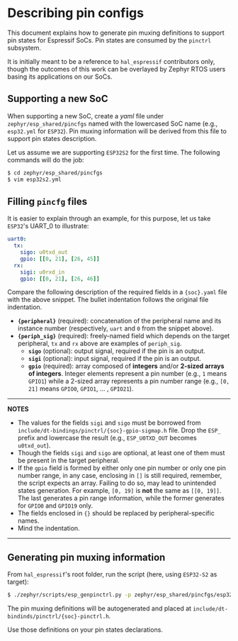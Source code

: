 # Describing pin configs #

This document explains how to generate pin muxing definitions to support pin states for Espressif SoCs. Pin states are consumed by the `pinctrl` subsystem.

It is initially meant to be a reference to `hal_espressif` contributors only, though the outcomes of this work can be overlayed by Zephyr RTOS users basing its applications on our SoCs.

## Supporting a new SoC ##

When supporting a new SoC, create a _yaml_ file under `zephyr/esp_shared/pincfgs` named with the lowercased SoC name (e.g., `esp32.yml` for `ESP32`). Pin muxing information will be derived from this file to support pin states description.

Let us assume we are supporting `ESP32S2` for the first time. The following commands will do the job:

```sh
$ cd zephyr/esp_shared/pincfgs
$ vim esp32s2.yml
```

## Filling `pincfg` files ##

It is easier to explain through an example, for this purpose, let us take `ESP32`'s UART_0 to illustrate: 

```yaml
uart0:
  tx:
    sigo: u0txd_out
    gpio: [[0, 21], [26, 45]]
  rx:
    sigi: u0rxd_in
    gpio: [[0, 21], [26, 46]]
```

Compare the following description of the required fields in a `{soc}.yaml` file with the above snippet. The bullet indentation follows the original file indentation. 

- **`{peripheral}`** (required): concatenation of the peripheral name and its instance number (respectively, `uart` and `0` from the snippet above).
- **`{periph_sig}`** (required): freely-named field which depends on the target peripheral, `tx` and `rx` above are examples of `periph_sig`.
    - **`sigo`** (optional): output signal, required if the pin is an output.
    - **`sigi`** (optional): input signal, required if the pin is an output.
    - **`gpio`** (required): array composed of __integers__ and/or __2-sized arrays of integers__. Integer elements represent a pin number (e.g., `1` means `GPIO1`) while a 2-sized array represents a pin number range (e.g., `[0, 21]` means `GPIO0`, `GPIO1`, ... , `GPIO21`).

---
**NOTES**

- The values for the fields `sigi` and `sigo` must be borrowed from `include/dt-bindings/pinctrl/{soc}-gpio-sigmap.h` file. Drop the `ESP_` prefix and lowercase the result (e.g., `ESP_U0TXD_OUT` becomes `u0txd_out`).
- Though the fields `sigi` and `sigo` are optional, at least one of them must be present in the target peripheral.
- If the `gpio` field is formed by either only one pin number or only one pin number range, in any case, enclosing in `[]` is still required, remember, the script expects an array. Failing to do so, may lead to unintended states generation. For example, `[0, 19]` is **not** the same as `[[0, 19]]`. The last generates a pin range information, while the former generates for `GPIO0` and `GPIO19` only.
- The fields enclosed in `{}` should be replaced by peripheral-specific names.
- Mind the indentation.

---

## Generating pin muxing information ##

From `hal_espressif`'s root folder, run the script (here, using `ESP32-S2` as target):

```sh
$ ./zephyr/scripts/esp_genpinctrl.py -p zephyr/esp_shared/pincfgs/esp32s2.yml
```

The pin muxing definitions will be autogenerated and placed at `include/dt-bindinds/pinctrl/{soc}-pinctrl.h`.

Use those definitions on your pin states declarations.
